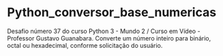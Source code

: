 # Python_conversor_base_numericas
Desafio número 37 do curso Python 3 - Mundo 2 / Curso em Vídeo - Professor Gustavo Guanabara.
Converte um número inteiro para binário, octal ou hexadecimal, conforme solicitação do usuário.
